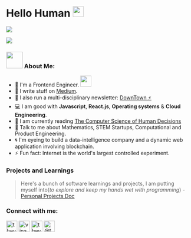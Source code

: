# Hello Human <img src="https://github.com/TheDudeThatCode/TheDudeThatCode/blob/master/Assets/Hi.gif" width="29px">

![](https://useruploads.cdn-thecorrespondent.com/image/xmGPUo5hnBG8C36xdXcMyJuBsmc=/1024x576/tc-useruploads-images/cc192ef8a5c24660aa4a4a7947dccb28.gif)

![](https://freetoolonline.com/b3e30352-1844-4cb5-aceb-960fb1a49519)

### <img src="https://github.com/TheDudeThatCode/TheDudeThatCode/blob/master/Assets/Developer.gif" width="45px"> About Me:
- 🏦 I'm a Frontend Engineer.
      <img src="https://media.giphy.com/media/WUlplcMpOCEmTGBtBW/giphy.gif" width="30">
- 📝 I write stuff on [Medium](https://medium.com/@thevinayysharm).
- 🌱 I also run a multi-disciplinary newsletter: [DownTown ⚡](https://downtown.substack.com)
- 💻 I am good with **Javascript**, **React.js**, **Operating systems** & **Cloud Engineering**.
- 📖 I am currently reading [The Computer Science of Human Decisions](https://www.amazon.in/Algorithms-Live-Computer-Science-Decisions-ebook/dp/B015DLA0LE)
- 💬 Talk to me about Mathematics, STEM Startups, Computational and Product Engineering. 
- 🌀 I'm eyeing to build a data-intelligence company and a dynamic web application involving blockchain.
- ⚡ Fun fact: Internet is the world's largest controlled experiment.


### Projects and Learnings
>Here's a bunch of software learnings and projects, I am putting myself into(_to explore and keep my hands wet with programming_) - [Personal Projects Doc](https://www.notion.so/6e6775d6d83a44dbbc79d6fb5a0624e1?v=4dde86444f0d42cfaefc238f63013656)

<h3 align="left">Connect with me:</h3>
<p align="left">
<a href="https://twitter.com/thevinayysharma" target="blank"><img align="center" src="https://cdn3.iconfinder.com/data/icons/2018-social-media-logotypes/1000/2018_social_media_popular_app_logo_twitter-256.png" alt="thevinayysharma" height="30" width="30" /></a>
<a href="https://linkedin.com/in/vinay-sharma-engineer" target="blank"><img align="center" src="https://cdn1.iconfinder.com/data/icons/logotypes/32/square-linkedin-256.png" alt="vinay-sharma-engineer" height="30" width="30" /></a>
<a href="https://instagram.com/thevinayysharma" target="blank"><img align="center" src="https://cdn2.iconfinder.com/data/icons/social-media-applications/64/social_media_applications_3-instagram-256.png" alt="thevinayysharma" height="30" width="30" /></a>
<a href="https://medium.com/@thevinayysharma" target="blank"><img align="center" src="https://cdn4.iconfinder.com/data/icons/social-media-circle-7/512/Medium_circle-256.png" alt="@thevinayysharma" height="30" width="30" /></a>
</p>
